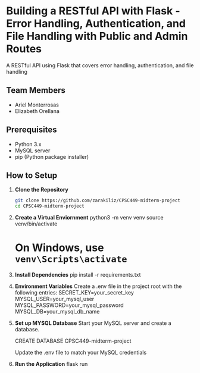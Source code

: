 # Building a RESTful API with Flask - Error Handling, Authentication, and File Handling with Public and Admin Routes

A RESTful API using Flask that covers
error handling, authentication, and file handling

## Team Members
- Ariel Monterrosas 
- Elizabeth Orellana

## Prerequisites
- Python 3.x
- MySQL server
- pip (Python package installer)

## How to Setup
1. **Clone the Repository**
   ```bash
   git clone https://github.com/zarakiliz/CPSC449-midterm-project
   cd CPSC449-midterm-project

2. **Create a Virtual Enviornment**
    python3 -m venv venv
    source venv/bin/activate    
    # On Windows, use `venv\Scripts\activate`

3. **Install Dependencies**
    pip install -r requirements.txt

4.  **Environment Variables** 
    Create a .env file in the project root with the following entries: 
    SECRET_KEY=your_secret_key
    MYSQL_USER=your_mysql_user
    MYSQL_PASSWORD=your_mysql_password
    MYSQL_DB=your_mysql_db_name

5. **Set up MYSQL Database**
    Start your MySQL server and create a database.

    CREATE DATABASE CPSC449-midterm-project

    Update the .env file to match your MySQL credentials

6. **Run the Application**
    flask run

